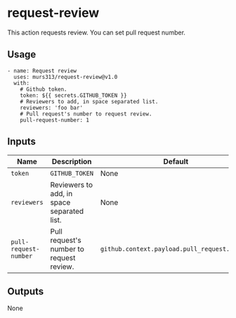 # request-review
This action requests review. You can set pull request number.

## Usage
```
- name: Request review
  uses: murs313/request-review@v1.0
  with:
    # Github token.
    token: ${{ secrets.GITHUB_TOKEN }}
    # Reviewers to add, in space separated list.
    reviewers: 'foo bar'
    # Pull request's number to request review.
    pull-request-number: 1
```

## Inputs

| Name | Description | Default |
| --- | --- | --- |
| `token` | `GITHUB_TOKEN` | None |
| `reviewers` | Reviewers to add, in space separated list. | None |
| `pull-request-number` | Pull request's number to request review. | `github.context.payload.pull_request.number` |

## Outputs
None
